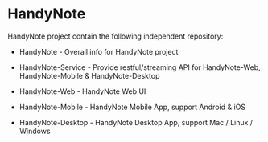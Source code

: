 # HandyNote

HandyNote project contain the following independent repository:

- HandyNote - Overall info for HandyNote project

- HandyNote-Service - Provide restful/streaming API for HandyNote-Web, HandyNote-Mobile & HandyNote-Desktop

- HandyNote-Web - HandyNote Web UI

- HandyNote-Mobile - HandyNote Mobile App, support Android & iOS

- HandyNote-Desktop - HandyNote Desktop App, support Mac / Linux / Windows
